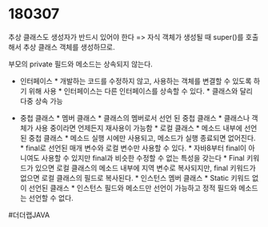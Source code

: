# 180307

추상 클래스도 생성자가 반드시 있어야 한다
 => 자식 객체가 생성될 때 super()를 호출해서 추상 클래스 객체를 생성하므로.

부모의 private 필드와 메소드는 상속되지 않는다.

* 인터페이스
		* 개발하는 코드를 수정하지 않고, 사용하는 객체를 변결할 수 있도록 하기 위해 사용
		* 인터페이스는 다른 인터페이스를 상속할 수 있다.
				* 클래스와 달리 다중 상속 가능
 

* 중첩 클래스
		* 멤버 클래스
				* 클래스의 멤버로서 선언 된 중첩 클래스
				* 클래스나 객체가 사용 중이라면 언제든지 재사용이 가능함
		* 로컬 클래스
				* 메소드 내부에 선언된 중첩 클래스
				* 메소드 실행 시에만 사용되고, 메소드가 실행 종료되면 없어진다.
				* final로 선언된 매개 변수와 로컬 변수만 사용할 수 있다.
						* 자바8부터 final이 아니여도 사용할 수 있지만 final과 비슷한 수정할 수 없는 특성을 갖는다
						* Final 키워드가 있으면 로컬 클래스의 메소드 내부에 지역 변수로 복사되지만, final 키워드가 없으면 로컬 클래스의 필드로 복사된다.
		* 인스턴스 멤버 클래스
				* Static 키워드 없이 선언된 클래스
				* 인스턴스 필드와 메소드만 선언이 가능하고 정적 필드와 메소드는 선언할 수 없다.

#더더랩JAVA